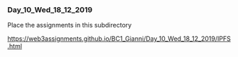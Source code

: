 ### Day_10_Wed_18_12_2019 
Place the assignments in this subdirectory   

https://web3assignments.github.io/BC1_Gianni/Day_10_Wed_18_12_2019/IPFS.html
